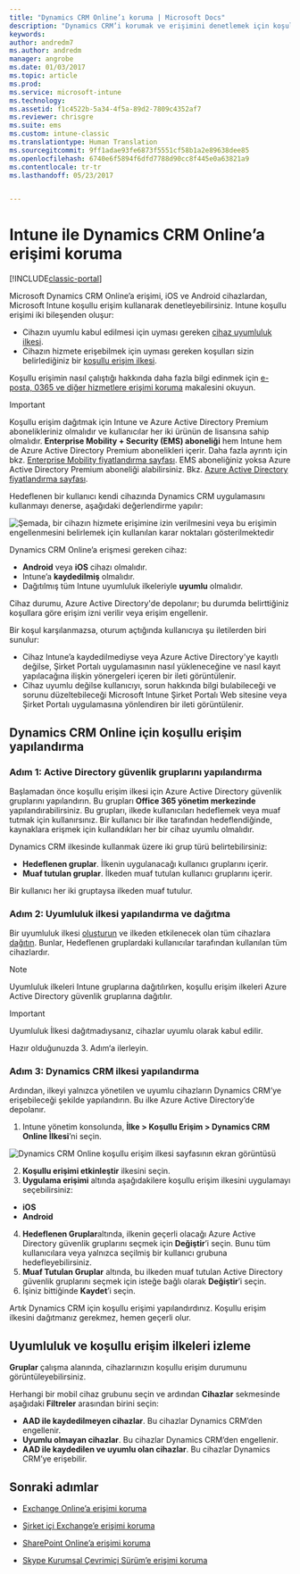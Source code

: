 ```yaml
---
title: "Dynamics CRM Online’ı koruma | Microsoft Docs"
description: "Dynamics CRM’i korumak ve erişimini denetlemek için koşullu erişim kullanın."
keywords: 
author: andredm7
ms.author: andredm
manager: angrobe
ms.date: 01/03/2017
ms.topic: article
ms.prod: 
ms.service: microsoft-intune
ms.technology: 
ms.assetid: f1c4522b-5a34-4f5a-89d2-7809c4352af7
ms.reviewer: chrisgre
ms.suite: ems
ms.custom: intune-classic
ms.translationtype: Human Translation
ms.sourcegitcommit: 9ff1adae93fe6873f5551cf58b1a2e89638dee85
ms.openlocfilehash: 6740e6f5894f6dfd7788d90cc8f445e0a63821a9
ms.contentlocale: tr-tr
ms.lasthandoff: 05/23/2017


---
```


# <a name="protect-access-to-dynamics-crm-online-with-intune"></a>Intune ile Dynamics CRM Online’a erişimi koruma

[!INCLUDE[classic-portal](../includes/classic-portal.md)]

Microsoft Dynamics CRM Online’a erişimi, iOS ve Android cihazlardan, Microsoft Intune koşullu erişim kullanarak denetleyebilirsiniz.  Intune koşullu erişimi iki bileşenden oluşur:
* Cihazın uyumlu kabul edilmesi için uyması gereken [cihaz uyumluluk ilkesi](introduction-to-device-compliance-policies-in-microsoft-intune.md).
* Cihazın hizmete erişebilmek için uyması gereken koşulları sizin belirlediğiniz bir [koşullu erişim ilkesi](restrict-access-to-email-and-o365-services-with-microsoft-intune.md).

Koşullu erişimin nasıl çalıştığı hakkında daha fazla bilgi edinmek için [e-posta, 0365 ve diğer hizmetlere erişimi koruma](restrict-access-to-email-and-o365-services-with-microsoft-intune.md) makalesini okuyun.

> [!IMPORTANT]
> Koşullu erişim dağıtmak için Intune ve Azure Active Directory Premium abonelikleriniz olmalıdır ve kullanıcılar her iki ürünün de lisansına sahip olmalıdır. **Enterprise Mobility + Security (EMS) aboneliği** hem Intune hem de Azure Active Directory Premium abonelikleri içerir. Daha fazla ayrıntı için bkz. [Enterprise Mobility fiyatlandırma sayfası](https://www.microsoft.com/cloud-platform/enterprise-mobility-pricing). EMS aboneliğiniz yoksa Azure Active Directory Premium aboneliği alabilirsiniz. Bkz. [Azure Active Directory fiyatlandırma sayfası](https://azure.microsoft.com/pricing/details/active-directory/).

Hedeflenen bir kullanıcı kendi cihazında Dynamics CRM uygulamasını kullanmayı denerse, aşağıdaki değerlendirme yapılır:

![Şemada, bir cihazın hizmete erişimine izin verilmesini veya bu erişimin engellenmesini belirlemek için kullanılan karar noktaları gösterilmektedir](../media/mdm-ca-dynamics-crm-flow-diagram.png)

Dynamics CRM Online’a erişmesi gereken cihaz:
* **Android** veya **iOS** cihazı olmalıdır.
* Intune’a **kaydedilmiş** olmalıdır.
* Dağıtılmış tüm Intune uyumluluk ilkeleriyle **uyumlu** olmalıdır.

Cihaz durumu, Azure Active Directory'de depolanır; bu durumda belirttiğiniz koşullara göre erişim izni verilir veya erişim engellenir.

Bir koşul karşılanmazsa, oturum açtığında kullanıcıya şu iletilerden biri sunulur:
* Cihaz Intune’a kaydedilmediyse veya Azure Active Directory'ye kayıtlı değilse, Şirket Portalı uygulamasının nasıl yükleneceğine ve nasıl kayıt yapılacağına ilişkin yönergeleri içeren bir ileti görüntülenir.
* Cihaz uyumlu değilse kullanıcıyı, sorun hakkında bilgi bulabileceği ve sorunu düzeltebileceği Microsoft Intune Şirket Portalı Web sitesine veya Şirket Portalı uygulamasına yönlendiren bir ileti görüntülenir.

## <a name="configure-conditional-access-for-dynamics-crm-online"></a>Dynamics CRM Online için koşullu erişim yapılandırma  
### <a name="step-1-configure-active-directory-security-groups"></a>Adım 1: Active Directory güvenlik gruplarını yapılandırma

Başlamadan önce koşullu erişim ilkesi için Azure Active Directory güvenlik gruplarını yapılandırın. Bu grupları **Office 365 yönetim merkezinde** yapılandırabilirsiniz. Bu grupları, ilkede kullanıcıları hedeflemek veya muaf tutmak için kullanırsınız. Bir kullanıcı bir ilke tarafından hedeflendiğinde, kaynaklara erişmek için kullandıkları her bir cihaz uyumlu olmalıdır.

Dynamics CRM ilkesinde kullanmak üzere iki grup türü belirtebilirsiniz:
* **Hedeflenen gruplar**. İlkenin uygulanacağı kullanıcı gruplarını içerir.
* **Muaf tutulan gruplar**. İlkeden muaf tutulan kullanıcı gruplarını içerir.

Bir kullanıcı her iki gruptaysa ilkeden muaf tutulur.

### <a name="step-2-configure-and-deploy-a-compliance-policy"></a>Adım 2: Uyumluluk ilkesi yapılandırma ve dağıtma
Bir uyumluluk ilkesi [oluşturun](create-a-device-compliance-policy-in-microsoft-intune.md) ve ilkeden etkilenecek olan tüm cihazlara [dağıtın](deploy-and-monitor-a-device-compliance-policy-in-microsoft-intune.md). Bunlar, Hedeflenen gruplardaki kullanıcılar tarafından kullanılan tüm cihazlardır.

> [!NOTE]
> Uyumluluk ilkeleri Intune gruplarına dağıtılırken, koşullu erişim ilkeleri Azure Active Directory güvenlik gruplarına dağıtılır.

> [!IMPORTANT]
> Uyumluluk İlkesi dağıtmadıysanız, cihazlar uyumlu olarak kabul edilir.

Hazır olduğunuzda 3. Adım‘a ilerleyin.
### <a name="step-3-configure-the-dynamics-crm-policy"></a>Adım 3: Dynamics CRM ilkesi yapılandırma
Ardından, ilkeyi yalnızca yönetilen ve uyumlu cihazların Dynamics CRM’ye erişebileceği şekilde yapılandırın. Bu ilke Azure Active Directory’de depolanır.

1.  Intune yönetim konsolunda, **İlke > Koşullu Erişim > Dynamics CRM Online İlkesi**’ni seçin.

  ![Dynamics CRM Online koşullu erişim ilkesi sayfasının ekran görüntüsü](../media/mdm-ca-dynamics-crm-policy-configuration.png)

2.  **Koşullu erişimi etkinleştir** ilkesini seçin.
3.  **Uygulama erişimi** altında aşağıdakilere koşullu erişim ilkesini uygulamayı seçebilirsiniz:
  * **iOS**
  * **Android**
4.  **Hedeflenen Gruplar**altında, ilkenin geçerli olacağı Azure Active Directory güvenlik gruplarını seçmek için **Değiştir**’i seçin. Bunu tüm kullanıcılara veya yalnızca seçilmiş bir kullanıcı grubuna hedefleyebilirsiniz.
5.    **Muaf Tutulan Gruplar** altında, bu ilkeden muaf tutulan Active Directory güvenlik gruplarını seçmek için isteğe bağlı olarak **Değiştir**’i seçin.
6.    İşiniz bittiğinde **Kaydet**’i seçin.

Artık Dynamics CRM için koşullu erişimi yapılandırdınız. Koşullu erişim ilkesini dağıtmanız gerekmez, hemen geçerli olur.
##  <a name="monitor-the-compliance-and-conditional-access-policies"></a>Uyumluluk ve koşullu erişim ilkeleri izleme

**Gruplar** çalışma alanında, cihazlarınızın koşullu erişim durumunu görüntüleyebilirsiniz.

Herhangi bir mobil cihaz grubunu seçin ve ardından **Cihazlar** sekmesinde aşağıdaki **Filtreler** arasından birini seçin:
* **AAD ile kaydedilmeyen cihazlar**. Bu cihazlar Dynamics CRM’den engellenir.
* **Uyumlu olmayan cihazlar**. Bu cihazlar Dynamics CRM’den engellenir.
* **AAD ile kaydedilen ve uyumlu olan cihazlar**. Bu cihazlar Dynamics CRM’ye erişebilir.

##  <a name="next-steps"></a>Sonraki adımlar
* [ Exchange Online’a erişimi koruma](restrict-access-to-exchange-online-with-microsoft-intune.md)

* [Şirket içi Exchange’e erişimi koruma](restrict-access-to-exchange-onpremises-with-microsoft-intune.md)
* [SharePoint Online’a erişimi koruma](restrict-access-to-sharepoint-online-with-microsoft-intune.md)

* [Skype Kurumsal Çevrimiçi Sürüm’e erişimi koruma](restrict-access-to-skype-for-business-online-with-microsoft-intune.md)

